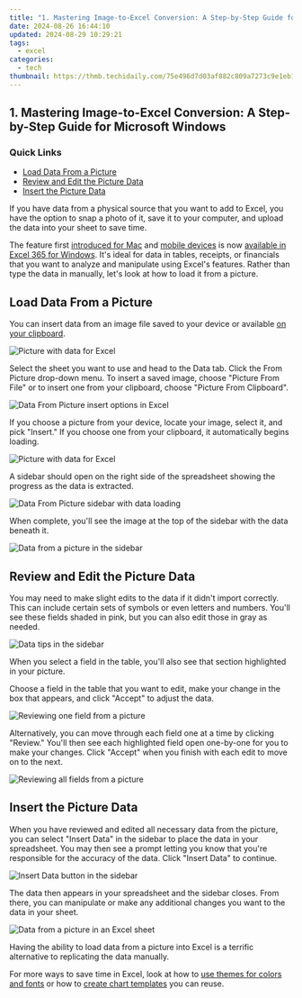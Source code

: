 ```yaml
---
title: "1. Mastering Image-to-Excel Conversion: A Step-by-Step Guide for Microsoft Windows"
date: 2024-08-26 16:44:10
updated: 2024-08-29 10:29:21
tags:
  - excel
categories:
  - tech
thumbnail: https://thmb.techidaily.com/75e496d7d03af882c809a7273c9e1eb1d9baeae9a3a5a4a6ed566b778061c9ff.png
---
```


## 1. Mastering Image-to-Excel Conversion: A Step-by-Step Guide for Microsoft Windows

### Quick Links

* [Load Data From a Picture](https://twitter-videos.techidaily.com/critical-alternatives-to-twitter-the-best-5-for-2024/)
* [Review and Edit the Picture Data](https://android-pokemon-go.techidaily.com/in-2024-the-most-useful-tips-for-pokemon-go-ultra-league-on-infinix-zero-30-5g-drfone-by-drfone-virtual-android/)
* [Insert the Picture Data](https://techidaily.com/undelete-lost-messages-from-oppo-find-x6-pro-by-fonelab-android-recover-messages/)

 If you have data from a physical source that you want to add to Excel, you have the option to snap a photo of it, save it to your computer, and upload the data into your sheet to save time.

 The feature first [introduced for Mac](https://win-able.techidaily.com/comprehensive-troubleshooting-making-your-vrchat-run-smoothly-again/) and [mobile devices](https://howto.techidaily.com/6-fixes-to-unfortunately-whatsapp-has-stopped-error-popups-on-poco-x6-drfone-by-drfone-fix-android-problems-fix-android-problems/) is now [available in Excel 365 for Windows](https://extra-information.techidaily.com/2024-approved-all-platform-guide-to-best-value-zero-cost-live-broadcast-technology/). It's ideal for data in tables, receipts, or financials that you want to analyze and manipulate using Excel's features. Rather than type the data in manually, let's look at how to load it from a picture.

##  Load Data From a Picture

 You can insert data from an image file saved to your device or available [on your clipboard](https://change-location.techidaily.com/in-2024-3-ways-for-android-pokemon-go-spoofing-on-vivo-y27-4g-drfone-by-drfone-virtual-android/).

![Picture with data for Excel](https://static1.howtogeekimages.com/wordpress/wp-content/uploads/2022/09/Picture-ExcelDataFromPicture.png) 

 Select the sheet you want to use and head to the Data tab. Click the From Picture drop-down menu. To insert a saved image, choose "Picture From File" or to insert one from your clipboard, choose "Picture From Clipboard".

![Data From Picture insert options in Excel](https://static1.howtogeekimages.com/wordpress/wp-content/uploads/2022/09/DataFromPictureOptions-ExcelDataFromPicture.png) 

 If you choose a picture from your device, locate your image, select it, and pick "Insert." If you choose one from your clipboard, it automatically begins loading.

![Picture with data for Excel](https://static1.howtogeekimages.com/wordpress/wp-content/uploads/2022/09/Picture-ExcelDataFromPicture.png) 

 A sidebar should open on the right side of the spreadsheet showing the progress as the data is extracted.

![Data From Picture sidebar with data loading](https://static1.howtogeekimages.com/wordpress/wp-content/uploads/2022/09/DataLoading-ExcelDataFromPicture.png) 

 When complete, you'll see the image at the top of the sidebar with the data beneath it.

![Data from a picture in the sidebar](https://static1.howtogeekimages.com/wordpress/wp-content/uploads/2022/09/DataLoaded-ExcelDataFromPicture.png) 

##  Review and Edit the Picture Data

 You may need to make slight edits to the data if it didn't import correctly. This can include certain sets of symbols or even letters and numbers. You'll see these fields shaded in pink, but you can also edit those in gray as needed.

![Data tips in the sidebar](https://static1.howtogeekimages.com/wordpress/wp-content/uploads/2022/09/DataTips-ExcelDataFromPicture.png) 

 When you select a field in the table, you'll also see that section highlighted in your picture.

 Choose a field in the table that you want to edit, make your change in the box that appears, and click "Accept" to adjust the data.

![Reviewing one field from a picture](https://static1.howtogeekimages.com/wordpress/wp-content/uploads/2022/09/ReviewField-ExcelDataFromPicture.png) 

 Alternatively, you can move through each field one at a time by clicking "Review." You'll then see each highlighted field open one-by-one for you to make your changes. Click "Accept" when you finish with each edit to move on to the next.

![Reviewing all fields from a picture](https://static1.howtogeekimages.com/wordpress/wp-content/uploads/2022/09/ReviewAllFields-ExcelDataFromPicture.png) 

##  Insert the Picture Data

 When you have reviewed and edited all necessary data from the picture, you can select "Insert Data" in the sidebar to place the data in your spreadsheet. You may then see a prompt letting you know that you're responsible for the accuracy of the data. Click "Insert Data" to continue.

![Insert Data button in the sidebar](https://static1.howtogeekimages.com/wordpress/wp-content/uploads/2022/09/InsertData-ExcelDataFromPicture.png) 

 The data then appears in your spreadsheet and the sidebar closes. From there, you can manipulate or make any additional changes you want to the data in your sheet.

![Data from a picture in an Excel sheet](https://static1.howtogeekimages.com/wordpress/wp-content/uploads/2022/09/InsertedPictureData-ExcelDataFromPicture.png) 

 Having the ability to load data from a picture into Excel is a terrific alternative to replicating the data manually.

 For more ways to save time in Excel, look at how to [use themes for colors and fonts](https://snapchat-videos.techidaily.com/new-djd-snaps-adding-tracks-to-enhance-videos-for-2024/) or how to [create chart templates](https://bypass-frp.techidaily.com/in-2024-5-quick-methods-to-bypass-itel-p40plus-frp-by-drfone-android/) you can reuse.

<ins class="adsbygoogle"
     style="display:block"
     data-ad-format="autorelaxed"
     data-ad-client="ca-pub-7571918770474297"
     data-ad-slot="1223367746"></ins>



<ins class="adsbygoogle"
     style="display:block"
     data-ad-client="ca-pub-7571918770474297"
     data-ad-slot="8358498916"
     data-ad-format="auto"
     data-full-width-responsive="true"></ins>
